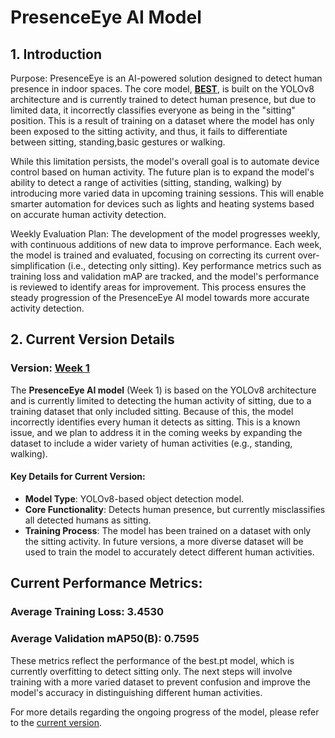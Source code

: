 # PresenceEye AI Model
## 1. Introduction
   Purpose:
   PresenceEye is an AI-powered solution designed to detect human presence in indoor spaces. The core model, **[BEST](Models/best_v0.pt)**, is built on the YOLOv8 architecture and is currently trained to detect human presence, but due to limited data, it incorrectly classifies everyone as being in the "sitting" position. This is a result of training on a dataset where the model has only been exposed to the sitting activity, and thus, it fails to differentiate between sitting, standing,basic gestures or walking.

While this limitation persists, the model's overall goal is to automate device control based on human activity. The future plan is to expand the model's ability to detect a range of activities (sitting, standing, walking) by introducing more varied data in upcoming training sessions. This will enable smarter automation for devices such as lights and heating systems based on accurate human activity detection.

Weekly Evaluation Plan:
The development of the model progresses weekly, with continuous additions of new data to improve performance. Each week, the model is trained and evaluated, focusing on correcting its current over-simplification (i.e., detecting only sitting). Key performance metrics such as training loss and validation mAP are tracked, and the model's performance is reviewed to identify areas for improvement. This process ensures the steady progression of the PresenceEye AI model towards more accurate activity detection.

## 2. Current Version Details
###   Version: [Week 1](Documentation/Week_1_Report.md)
   The **PresenceEye AI model** (Week 1) is based on the YOLOv8 architecture and is currently limited to detecting the human activity of sitting, due to a training dataset that only included sitting. Because of this, the model incorrectly identifies every human it detects as sitting. This is a known issue, and we plan to address it in the coming weeks by expanding the dataset to include a wider variety of human activities (e.g., standing, walking).

#### Key Details for Current Version:

- **Model Type**: YOLOv8-based object detection model.
- **Core Functionality**: Detects human presence, but currently misclassifies all detected humans as sitting.
- **Training Process**: The model has been trained on a dataset with only the sitting activity. In future versions, a more diverse dataset will be used to train the model to accurately detect different human activities.
## Current Performance Metrics:
### Average Training Loss: 3.4530
### Average Validation mAP50(B): 0.7595
These metrics reflect the performance of the best.pt model, which is currently overfitting to detect sitting only. The next steps will involve training with a more varied dataset to prevent confusion and improve the model's accuracy in distinguishing different human activities.

For more details regarding the ongoing progress of the model, please refer to the 
[current version](Documentation/Week_1_Report.md).

